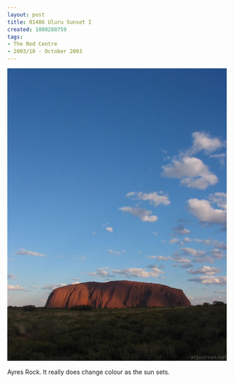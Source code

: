 ```yaml
---
layout: post
title: 01486 Uluru Sunset I
created: 1080280759
tags:
- The Red Centre
- 2003/10 - October 2003
---
```


<img src="/image/images/img_1486-376.jpg"/>

Ayres Rock.  It really does change colour as the sun sets.
